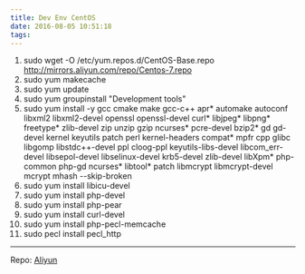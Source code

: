 ```yaml
---
title: Dev Env CentOS
date: 2016-08-05 10:51:18
tags:
---
```


1. sudo wget -O /etc/yum.repos.d/CentOS-Base.repo http://mirrors.aliyun.com/repo/Centos-7.repo
2. sudo yum makecache
3. sudo yum update
4. sudo yum groupinstall "Development tools"
5. sudo yum install -y gcc cmake make gcc-c++  apr*  automake autoconf libxml2 libxml2-devel openssl openssl-devel curl* libjpeg* libpng* freetype* zlib-devel zip unzip gzip ncurses* pcre-devel bzip2* gd gd-devel kernel keyutils patch perl kernel-headers compat* mpfr cpp glibc libgomp libstdc++-devel ppl cloog-ppl keyutils-libs-devel libcom_err-devel libsepol-devel libselinux-devel krb5-devel zlib-devel libXpm*  php-common php-gd ncurses* libtool*  patch  libmcrypt libmcrypt-devel mcrypt mhash --skip-broken
6. sudo yum install libicu-devel
7. sudo yum install php-devel
8. sudo yum install php-pear
9. sudo yum install curl-devel
10. sudo yum install php-pecl-memcache
11. sudo pecl install pecl_http

---
Repo: [Aliyun](http://mirrors.aliyun.com)